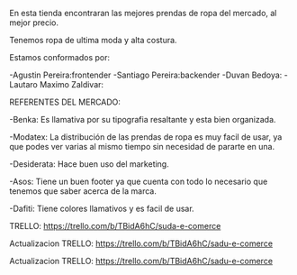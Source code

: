 En esta tienda encontraran las mejores prendas de ropa del mercado, al mejor precio.

Tenemos ropa de ultima moda y alta costura.

Estamos conformados por:

-Agustin Pereira:frontender
-Santiago Pereira:backender
-Duvan Bedoya:
-Lautaro Maximo Zaldivar:

REFERENTES DEL MERCADO:

-Benka:  Es llamativa por su tipografia resaltante y esta bien organizada.

-Modatex: La distribución de las prendas de ropa es muy facil de usar, ya que podes ver varias al mismo tiempo sin necesidad de pararte en una.

-Desiderata: Hace buen uso del marketing.

-Asos: Tiene un buen footer ya que cuenta con todo lo necesario que tenemos que saber acerca de la marca.

-Dafiti: Tiene colores llamativos y es facil de usar.

TRELLO: https://trello.com/b/TBidA6hC/suda-e-comerce

Actualizacion TRELLO: https://trello.com/b/TBidA6hC/sadu-e-comerce

Actualizacion TRELLO: https://trello.com/b/TBidA6hC/sadu-e-comerce
